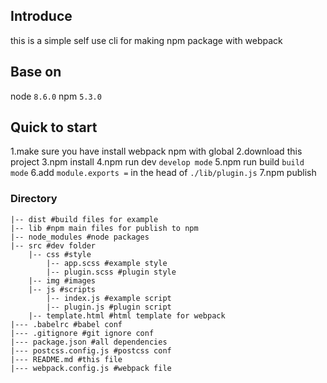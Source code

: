 ## Introduce
this is a simple self use cli for making npm package with webpack

## Base on
node `8.6.0`
npm `5.3.0`

## Quick to start
1.make sure you have install webpack npm with global
2.download this project
3.npm install
4.npm run dev `develop mode`
5.npm run build `build mode`
6.add `module.exports =` in the head of `./lib/plugin.js`
7.npm publish

### Directory
```
|-- dist #build files for example
|-- lib #npm main files for publish to npm
|-- node_modules #node packages
|-- src #dev folder
    |-- css #style
        |-- app.scss #example style
        |-- plugin.scss #plugin style
    |-- img #images
    |-- js #scripts
        |-- index.js #example script
        |-- plugin.js #plugin script
    |-- template.html #html template for webpack
|--- .babelrc #babel conf
|--- .gitignore #git ignore conf
|--- package.json #all dependencies
|--- postcss.config.js #postcss conf
|--- README.md #this file
|--- webpack.config.js #webpack file
```
